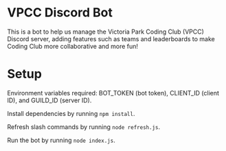 # VPCC Discord Bot

This is a bot to help us manage the Victoria Park Coding Club (VPCC) Discord server, adding features such as teams and leaderboards to make Coding Club more collaborative and more fun!

# Setup

Environment variables required: BOT_TOKEN (bot token), CLIENT_ID (client ID), and GUILD_ID (server ID).

Install dependencies by running `npm install`.

Refresh slash commands by running `node refresh.js`.

Run the bot by running `node index.js`.
